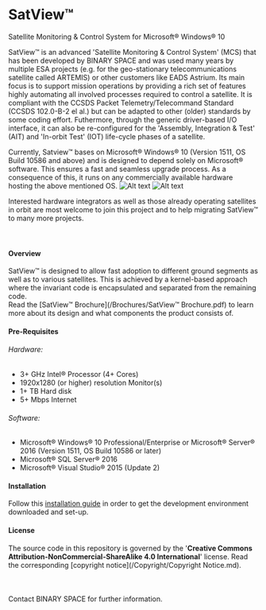 # SatView™
Satellite Monitoring &amp; Control System for Microsoft® Windows® 10

SatView™ is an advanced 'Satellite Monitoring & Control System' (MCS) that has been developed by BINARY SPACE and was used many years by multiple ESA projects (e.g. for the geo-stationary telecommunications satellite called ARTEMIS) or other customers like EADS Astrium. Its main focus is to support mission operations by providing a rich set of features highly automating all involved processes required to control a satellite.
It is compliant with the CCSDS Packet Telemetry/Telecommand Standard (CCSDS 102.0-B-2 el al.) but can be adapted to other (older) standards by some coding effort. Futhermore, through the generic driver-based I/O interface, it can also be re-configured for the 'Assembly, Integration & Test' (AIT) and 'In-orbit Test' (IOT) life-cycle phases of a satellite.

Currently, Satview™ bases on Microsoft® Windows® 10 (Version 1511, OS Build 10586 and above) and is designed to depend solely on Microsoft® software. This ensures a fast and seamless upgrade process. As a consequence of this, it runs on any commercially available hardware hosting the above mentioned OS.
![Alt text](/Images/SatView™%20Desktop.png?raw=true "SatView™ Desktop")
![Alt text](/Images/SatView™%20Editor.png?raw=true "SatView™ Editor")

Interested hardware integrators as well as those already operating satellites in orbit are most welcome to join this project and to help migrating SatView™ to many more projects.
<br />  
<br />  
#### Overview<br />
SatView™ is designed to allow fast adoption to different ground segments as well as to various satellites. This is achieved by a kernel-based approach where the invariant code is encapsulated and separated from the remaining code.<br />
Read the [SatView™ Brochure](/Brochures/SatView™ Brochure.pdf) to learn more about its design and what components the product consists of.
<br />  
#### Pre-Requisites<br />
###### Hardware:
- 3+ GHz Intel® Processor (4+ Cores)
- 1920x1280 (or higher) resolution Monitor(s)
- 1+ TB Hard disk
- 5+ Mbps Internet

###### Software:
- Microsoft® Windows® 10 Professional/Enterprise or Microsoft® Server® 2016 (Version 1511, OS Build 10586 or later)
- Microsoft® SQL Server® 2016
- Microsoft® Visual Studio® 2015 (Update 2)

#### Installation<br />
Follow this [installation guide](/Documents/Installation.md) in order to get the development environment downloaded and set-up.
<br />  
#### License<br />
The source code in this repository is governed by the '**Creative Commons Attribution-NonCommercial-ShareAlike 4.0 International**' license. Read the corresponding [copyright notice](/Copyright/Copyright Notice.md).
<br />  
<br />  
Contact BINARY SPACE for further information.
